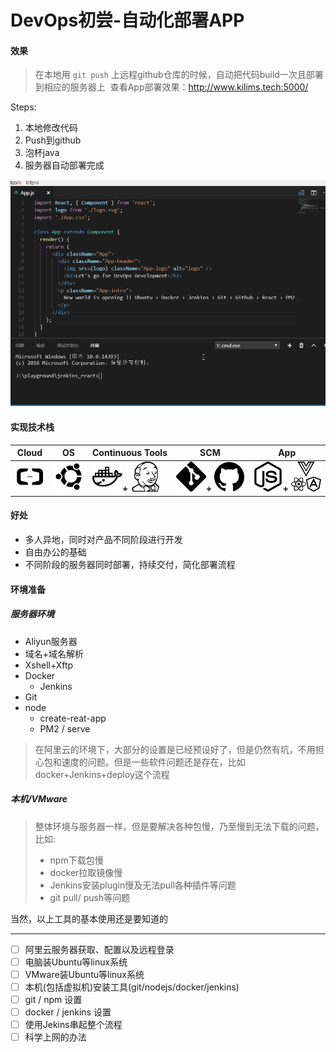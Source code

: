 #  DevOps初尝-自动化部署APP

#### 效果

>  在本地用 `git push` 上远程github仓库的时候，自动把代码build一次且部署到相应的服务器上
>  查看App部署效果：http://www.kilims.tech:5000/

Steps:
1. 本地修改代码
2. Push到github
3. 泡杯java
4. 服务器自动部署完成

![结果截图](gif/result.gif)

#### 实现技术栈

Cloud  | OS | Continuous Tools | SCM | App|
-------|----|------------------|-----|----|
![Aliyun](icon/aliyun.png)|![Ubuntu](icon/ubuntu.png)|![Docker](icon/docker.png)**+** ![Jenkins](icon/jenkins.png)|![Git](icon/git.png)**+** ![Github](icon/github.png)|![Nodejs](icon/nodejs.png)**+** ![vue_angular_react](icon/vue_angular_react.png)|

#### 好处
 - 多人异地，同时对产品不同阶段进行开发
 - 自由办公的基础
 - 不同阶段的服务器同时部署，持续交付，简化部署流程

#### 环境准备

##### 服务器环境
 + Aliyun服务器
 + 域名+域名解析
 + Xshell+Xftp
 + Docker
    + Jenkins
 + Git
 + node
    + create-reat-app
    + PM2 / serve

> 在阿里云的环境下，大部分的设置是已经预设好了，但是仍然有坑，不用担心包和速度的问题。但是一些软件问题还是存在，比如docker+Jenkins+deploy这个流程

##### 本机/VMware

> 整体环境与服务器一样，但是要解决各种包慢，乃至慢到无法下载的问题，比如:
> + npm下载包慢
> + docker拉取镜像慢
> + Jenkins安装plugin慢及无法pull各种插件等问题
> + git pull/ push等问题

当然，以上工具的基本使用还是要知道的

***

 - [ ] 阿里云服务器获取、配置以及远程登录
 - [ ] 电脑装Ubuntu等linux系统
 - [ ] VMware装Ubuntu等linux系统
 - [ ] 本机(包括虚拟机)安装工具(git/nodejs/docker/jenkins)
 - [ ] git / npm 设置
 - [ ] docker / jenkins 设置 
 - [ ] 使用Jekins串起整个流程
 - [ ] 科学上网的办法
